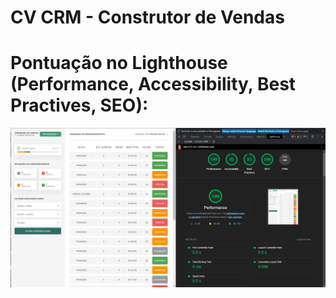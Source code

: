 # CV CRM - Construtor de Vendas

# Pontuação no Lighthouse (Performance, Accessibility, Best Practives, SEO):
![Alt text](lighthousepontuation.png)
